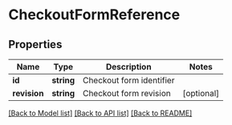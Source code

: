 # CheckoutFormReference

## Properties
Name | Type | Description | Notes
------------ | ------------- | ------------- | -------------
**id** | **string** | Checkout form identifier | 
**revision** | **string** | Checkout form revision | [optional] 

[[Back to Model list]](../../README.md#documentation-for-models) [[Back to API list]](../../README.md#documentation-for-api-endpoints) [[Back to README]](../../README.md)

